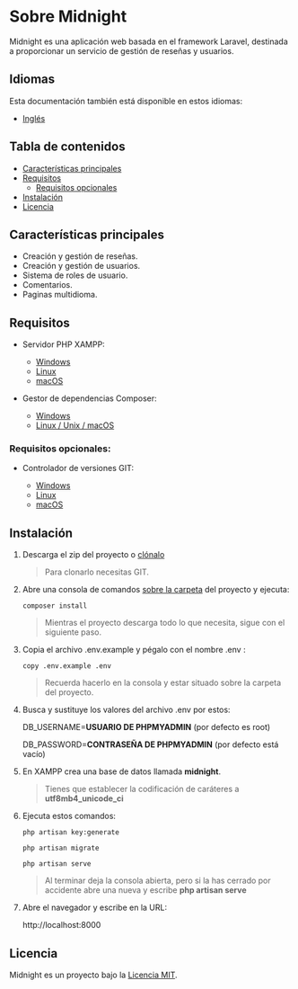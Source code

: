 # Sobre Midnight

Midnight es una aplicación web basada en el framework Laravel, destinada a proporcionar un servicio de gestión de reseñas y usuarios.

## Idiomas

Esta documentación también está disponible en estos idiomas:

- [Inglés](../README.md)

## Tabla de contenidos

- [Características principales](#características-principales)
- [Requisitos](#requisitos)
  - [Requisitos opcionales](#requisitos-opcionales)
- [Instalación](#instalación)
- [Licencia](#licencia)


## Características principales 

- Creación y gestión de reseñas.
- Creación y gestión de usuarios.
- Sistema de roles de usuario.
- Comentarios.
- Paginas multidioma.

## Requisitos

- Servidor PHP XAMPP:
  - [Windows](https://www.apachefriends.org/download.html#download-windows)
  - [Linux](https://www.apachefriends.org/download.html#download-linux)
  - [macOS](https://www.apachefriends.org/download.html#download-apple)

- Gestor de dependencias Composer:
  - [Windows](https://getcomposer.org/doc/00-intro.md#installation-windows)
  - [Linux / Unix / macOS](https://getcomposer.org/doc/00-intro.md#installation-linux-unix-macos)

### Requisitos opcionales:

- Controlador de versiones GIT:

  - [Windows](https://git-scm.com/download/win)
  - [Linux](https://git-scm.com/download/linux)
  - [macOS](https://git-scm.com/download/mac)

## Instalación

1. Descarga el zip del proyecto o [clónalo](https://git-scm.com/book/es/v1/Fundamentos-de-Git-Obteniendo-un-repositorio-Git#Clonando-un-repositorio-existente) 
    >Para clonarlo necesitas GIT.
2. Abre una consola de comandos [sobre la carpeta](https://www.interadictos.es/2014/07/07/abrir-carpeta-desde-cmd/) del proyecto y ejecuta:

    ```
    composer install
    ```
    >Mientras el proyecto descarga todo lo que necesita, sigue con el siguiente paso.

3. Copia el archivo .env.example y pégalo con el nombre .env :

    ```
    copy .env.example .env
    ```

    >Recuerda hacerlo en la consola y estar situado sobre la carpeta del proyecto.

4. Busca y sustituye los valores del archivo .env por estos:

    DB_USERNAME=**USUARIO DE PHPMYADMIN** (por defecto es root)

    DB_PASSWORD=**CONTRASEÑA DE PHPMYADMIN** (por defecto está vacío)

5. En XAMPP crea una base de datos llamada **midnight**.

    >Tienes que establecer la codificación de caráteres a **utf8mb4_unicode_ci**
    
6. Ejecuta estos comandos:

    ```
    php artisan key:generate
    ```
    ```
    php artisan migrate
    ```
    ```
    php artisan serve
    ```

    >Al terminar deja la consola abierta, pero si la has cerrado por accidente abre una nueva y escribe **php artisan serve**
7. Abre el navegador y escribe en la URL:

    http://localhost:8000


## Licencia

Midnight es un proyecto bajo la [Licencia MIT](https://opensource.org/licenses/MIT).
